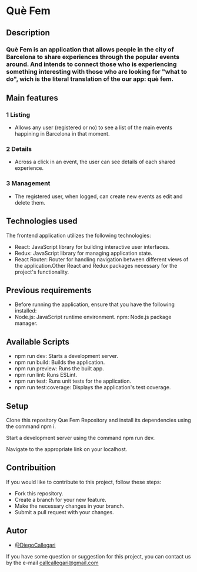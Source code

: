 # Què Fem

## Description

### Què Fem is an application that allows people in the city of Barcelona to share experiences through the popular events around. And intends to connect those who is experiencing something interesting with those who are looking for "what to do", wich is the literal translation of the our app: què fem.

## Main features

### 1 Listing

- Allows any user (registered or no) to see a list of the main events happining in Barcelona in that moment.

### 2 Details

- Across a click in an event, the user can see details of each shared experience.

### 3 Management

- The registered user, when logged, can create new events as edit and delete them.

## Technologies used

The frontend application utilizes the following technologies:

- React: JavaScript library for building interactive user interfaces.
- Redux: JavaScript library for managing application state.
- React Router: Router for handling navigation between different views of the application.Other React and Redux packages necessary for the project's functionality.

## Previous requirements

- Before running the application, ensure that you have the following installed:
- Node.js: JavaScript runtime environment.
  npm: Node.js package manager.

## Available Scripts

- npm run dev: Starts a development server.
- npm run build: Builds the application.
- npm run preview: Runs the built app.
- npm run lint: Runs ESLint.
- npm run test: Runs unit tests for the application.
- npm run test:coverage: Displays the application's test coverage.

## Setup

Clone this repository Que Fem Repository and install its dependencies using the command npm i.

Start a development server using the command npm run dev.

Navigate to the appropriate link on your localhost.

## Contribuition

If you would like to contribute to this project, follow these steps:

- Fork this repository.
- Create a branch for your new feature.
- Make the necessary changes in your branch.
- Submit a pull request with your changes.

## Autor

- [@DiegoCallegari](https://github.com/DiegoCallegari)

If you have some question or suggestion for this project, you can contact us by the e-mail callcallegari@gmail.com
